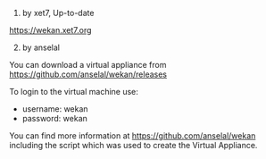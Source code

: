 1) by xet7, Up-to-date

https://wekan.xet7.org

2) by anselal

You can download a virtual appliance from https://github.com/anselal/wekan/releases

To login to the virtual machine use:

* username: wekan
* password: wekan

You can find more information at https://github.com/anselal/wekan including the script which was used to create the Virtual Appliance.